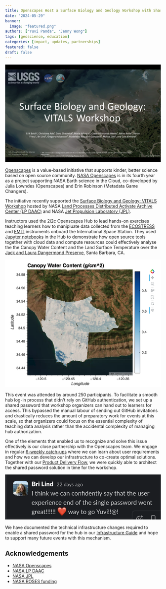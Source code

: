 ```yaml
---
title: Openscapes Host a Surface Biology and Geology Workshop with Shared Password
date: "2024-05-29"
banner:
  image: "featured.png"
authors: ["Yuvi Panda", "Jenny Wong"]
tags: [geoscience, education]
categories: [impact, updates, partnerships]
featured: false
draft: false
---
```


![Cover slide from the SBG Workshop](featured.png "Surface Biology and Geology: VITALS Workshop")

[Openscapes](https://openscapes.org) is a value-based initiative that supports kinder, better science based on open source community. [NASA Openscapes](https://nasa-openscapes.github.io) is in its fourth year as a project supporting NASA Earth science in the Cloud, co-developed by Julia Lowndes (Openscapes) and Erin Robinson (Metadata Game Changers).  

The initiative recently supported the [Surface Biology and Geology: VITALS Workshop](https://nasa.github.io/VITALS/) hosted by NASA [Land Processes Distributed Activate Archive Center (LP DAAC)](https://lpdaac.usgs.gov/) and NASA [Jet Propulsion Laboratory (JPL)](https://www.jpl.nasa.gov/).

Instructors used the 2i2c Openscapes Hub to lead hands-on exercises teaching learners how to manipluate data collected from the [ECOSTRESS](https://ecostress.jpl.nasa.gov/) and [EMIT](https://earth.jpl.nasa.gov/emit/) instruments onboard the International Space Station. They used [Jupyter notebooks](https://nasa.github.io/VITALS/python/01_Finding_Concurrent_Data.html) in the Hub to demonstrate how open source tools together with cloud data and compute resources could effectively analyse the the Canopy Water Content and the Land Surface Temperature over the [Jack and Laura Dangermond Preserve](https://www.dangermondpreserve.org/), Santa Barbara, CA.

![Plot of the Canopy Water Content over the Jack and Laura Dangermond Preserve, Santa Barbara, CA.](canopy-water-content.png "Plot of the Canopy Water Content over the Jack and Laura Dangermond Preserve, Santa Barbara, CA from a [VITALS Workshop Jupyter notebook](https://nasa.github.io/VITALS/python/03_EMIT_CWC_from_Reflectance.html).")

This event was attended by around 250 participants. To facilitate a smooth hub log-in process that didn't rely on GitHub authentication, we set up a shared password that workshop organizers can hand out to learners for access. This bypassed the manual labour of sending out GitHub invitations and drastically reduces the amount of preparatory work for events at this scale, so that organizers could focus on the essential complexity of teaching data analysis rather than the accidental complexity of managing hub authorization.

One of the elements that enabled us to recognize and solve this issue effectively is our close partnership with the Openscapes team. We engage in regular [6-weekly catch-ups](https://github.com/NASA-Openscapes/2i2cAccessPolicies/issues/7) where we can learn about user requirements and how we can develop our infrastructure to co-create optimal solutions. Together with our [Product Delivery Flow](https://team-compass.2i2c.org/product/deliveryflow/#defining-our-product-delivery-flow), we were quickly able to architect the shared password solution in time for the workshop.

![Slack message from Bri Lind](slack.png "Feedback from Bri Lind (LP DAAC)")

We have documented the technical infrastructure changes required to enable a shared password for the hub in our [Infrastructure Guide](https://infrastructure.2i2c.org/hub-deployment-guide/configure-auth/shared-password/) and hope to support many future events with this mechanism.

## Acknowledgements

- [NASA Openscapes](https://nasa-openscapes.github.io/)
- [NASA LP DAAC](https://lpdaac.usgs.gov/)
- [NASA JPL](https://www.jpl.nasa.gov/)
- [NASA ROSES funding](https://science.nasa.gov/researchers/)
